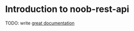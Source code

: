 # Introduction to noob-rest-api

TODO: write [great documentation](http://jacobian.org/writing/what-to-write/)
